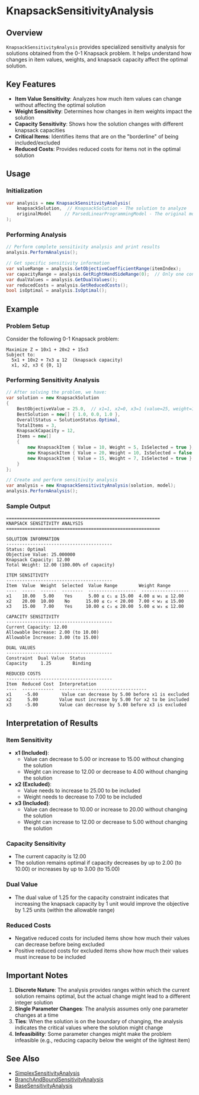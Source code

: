 # KnapsackSensitivityAnalysis

## Overview
`KnapsackSensitivityAnalysis` provides specialized sensitivity analysis for solutions obtained from the 0-1 Knapsack problem. It helps understand how changes in item values, weights, and knapsack capacity affect the optimal solution.

## Key Features
- **Item Value Sensitivity**: Analyzes how much item values can change without affecting the optimal solution
- **Weight Sensitivity**: Determines how changes in item weights impact the solution
- **Capacity Sensitivity**: Shows how the solution changes with different knapsack capacities
- **Critical Items**: Identifies items that are on the "borderline" of being included/excluded
- **Reduced Costs**: Provides reduced costs for items not in the optimal solution

## Usage

### Initialization
```csharp
var analysis = new KnapsackSensitivityAnalysis(
    knapsackSolution,  // KnapsackSolution - The solution to analyze
    originalModel     // ParsedLinearProgrammingModel - The original model
);
```

### Performing Analysis
```csharp
// Perform complete sensitivity analysis and print results
analysis.PerformAnalysis();

// Get specific sensitivity information
var valueRange = analysis.GetObjectiveCoefficientRange(itemIndex);
var capacityRange = analysis.GetRightHandSideRange(0);  // Only one constraint in knapsack
var dualValues = analysis.GetDualValues();
var reducedCosts = analysis.GetReducedCosts();
bool isOptimal = analysis.IsOptimal();
```

## Example

### Problem Setup
Consider the following 0-1 Knapsack problem:
```
Maximize Z = 10x1 + 20x2 + 15x3
Subject to:
  5x1 + 10x2 + 7x3 ≤ 12  (knapsack capacity)
  x1, x2, x3 ∈ {0, 1}
```

### Performing Sensitivity Analysis
```csharp
// After solving the problem, we have:
var solution = new KnapsackSolution
{
    BestObjectiveValue = 25.0,  // x1=1, x2=0, x3=1 (value=25, weight=12)
    BestSolution = new[] { 1.0, 0.0, 1.0 },
    OverallStatus = SolutionStatus.Optimal,
    TotalItems = 3,
    KnapsackCapacity = 12,
    Items = new[]
    {
        new KnapsackItem { Value = 10, Weight = 5, IsSelected = true },
        new KnapsackItem { Value = 20, Weight = 10, IsSelected = false },
        new KnapsackItem { Value = 15, Weight = 7, IsSelected = true }
    }
};

// Create and perform sensitivity analysis
var analysis = new KnapsackSensitivityAnalysis(solution, model);
analysis.PerformAnalysis();
```

### Sample Output
```
==========================================================
KNAPSACK SENSITIVITY ANALYSIS
==========================================================

SOLUTION INFORMATION
----------------------------------------
Status: Optimal
Objective Value: 25.000000
Knapsack Capacity: 12.00
Total Weight: 12.00 (100.00% of capacity)

ITEM SENSITIVITY
----------------------------------------
Item  Value  Weight  Selected  Value Range        Weight Range
----  -----  ------  --------  ------------------  ------------------
x1    10.00   5.00    Yes      5.00 ≤ c₁ ≤ 15.00  4.00 ≤ w₁ ≤ 12.00
x2    20.00  10.00    No      15.00 ≤ c₂ < 20.00  7.00 < w₂ ≤ 15.00
x3    15.00   7.00    Yes     10.00 ≤ c₃ ≤ 20.00  5.00 ≤ w₃ ≤ 12.00

CAPACITY SENSITIVITY
----------------------------------------
Current Capacity: 12.00
Allowable Decrease: 2.00 (to 10.00)
Allowable Increase: 3.00 (to 15.00)

DUAL VALUES
----------------------------------------
Constraint  Dual Value  Status
Capacity     1.25        Binding

REDUCED COSTS
----------------------------------------
Item  Reduced Cost  Interpretation
----  ------------  ---------------------------------
x1     -5.00         Value can decrease by 5.00 before x1 is excluded
x2      5.00        Value must increase by 5.00 for x2 to be included
x3     -5.00        Value can decrease by 5.00 before x3 is excluded
```

## Interpretation of Results

### Item Sensitivity
- **x1 (Included)**: 
  - Value can decrease to 5.00 or increase to 15.00 without changing the solution
  - Weight can increase to 12.00 or decrease to 4.00 without changing the solution
- **x2 (Excluded)**:
  - Value needs to increase to 25.00 to be included
  - Weight needs to decrease to 7.00 to be included
- **x3 (Included)**:
  - Value can decrease to 10.00 or increase to 20.00 without changing the solution
  - Weight can increase to 12.00 or decrease to 5.00 without changing the solution

### Capacity Sensitivity
- The current capacity is 12.00
- The solution remains optimal if capacity decreases by up to 2.00 (to 10.00) or increases by up to 3.00 (to 15.00)

### Dual Value
- The dual value of 1.25 for the capacity constraint indicates that increasing the knapsack capacity by 1 unit would improve the objective by 1.25 units (within the allowable range)

### Reduced Costs
- Negative reduced costs for included items show how much their values can decrease before being excluded
- Positive reduced costs for excluded items show how much their values must increase to be included

## Important Notes
1. **Discrete Nature**: The analysis provides ranges within which the current solution remains optimal, but the actual change might lead to a different integer solution
2. **Single Parameter Changes**: The analysis assumes only one parameter changes at a time
3. **Ties**: When the solution is on the boundary of changing, the analysis indicates the critical values where the solution might change
4. **Infeasibility**: Some parameter changes might make the problem infeasible (e.g., reducing capacity below the weight of the lightest item)

## See Also
- [SimplexSensitivityAnalysis](./SimplexSensitivityAnalysis.md)
- [BranchAndBoundSensitivityAnalysis](./BranchAndBoundSensitivityAnalysis.md)
- [BaseSensitivityAnalysis](./BaseSensitivityAnalysis.md)

